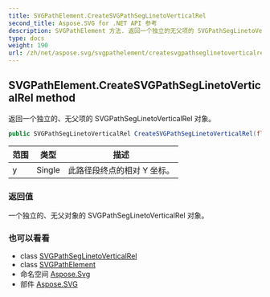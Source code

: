 ```yaml
---
title: SVGPathElement.CreateSVGPathSegLinetoVerticalRel
second_title: Aspose.SVG for .NET API 参考
description: SVGPathElement 方法. 返回一个独立的无父项的 SVGPathSegLinetoVerticalRel 对象
type: docs
weight: 190
url: /zh/net/aspose.svg/svgpathelement/createsvgpathseglinetoverticalrel/
---
```

## SVGPathElement.CreateSVGPathSegLinetoVerticalRel method

返回一个独立的、无父项的 SVGPathSegLinetoVerticalRel 对象。

```csharp
public SVGPathSegLinetoVerticalRel CreateSVGPathSegLinetoVerticalRel(float y)
```

| 范围 | 类型 | 描述 |
| --- | --- | --- |
| y | Single | 此路径段终点的相对 Y 坐标。 |

### 返回值

一个独立的、无父对象的 SVGPathSegLinetoVerticalRel 对象。

### 也可以看看

* class [SVGPathSegLinetoVerticalRel](../../../aspose.svg.paths/svgpathseglinetoverticalrel/)
* class [SVGPathElement](../)
* 命名空间 [Aspose.Svg](../../svgpathelement/)
* 部件 [Aspose.SVG](../../../)


